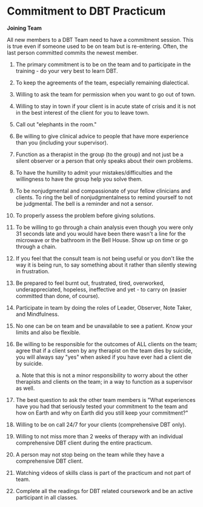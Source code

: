 # Commitment to DBT Practicum

**Joining Team**

All new members to a DBT Team need to have a commitment session.  This is true even if someone used to be on team but is re-entering.  Often, the last person committed commits the newest member. 

1. The primary commitment is to be on the team and to participate in the training - do your very best to learn DBT.

2. To keep the agreements of the team, especially remaining dialectical.

3. Willing to ask the team for permission when you want to go out of town. 

4. Willing to stay in town if your client is in acute state of crisis and it is not in the best interest of the client for you to leave town.

5. Call out "elephants in the room."

6. Be willing to give clinical advice to people that have more experience than you (including your supervisor).

7. Function as a therapist in the group (to the group) and not just be a silent observer or a person that only speaks about their own problems.

8. To have the humility to admit your mistakes/difficulties and the willingness to have the group help you solve them.

9. To be nonjudgmental and compassionate of your fellow clinicians and clients.  To ring the bell of nonjudgmentalness to remind yourself to not be judgmental. The bell is a reminder and not a sensor.

10.	To properly assess the problem before giving solutions.

11.	To be willing to go through a chain analysis even though you were only 31 seconds late and you would have been there wasn't a line for the microwave or the bathroom in the Bell House.  Show up on time or go through a chain.

12.	If you feel that the consult team is not being useful or you don't like the way it is being run, to say something about it rather than silently stewing in frustration. 

13.	Be prepared to feel burnt out, frustrated, tired, overworked, underappreciated, hopeless, ineffective and yet - to carry on (easier committed than done, of course).

14.	Participate in team by doing the roles of Leader, Observer, Note Taker, and Mindfulness.

15.	No one can be on team and be unavailable to see a patient.  Know your limits and also be flexible.

16.	Be willing to be responsible for the outcomes of ALL clients on the team; agree that if a client seen by any therapist on the team dies by suicide, you will always say "yes" when asked if you have ever had a client die by suicide. 

    a. Note that this is not a minor responsibility to worry about the other therapists and clients on the team; in a way to function as a supervisor as well.

17.	The best question to ask the other team members is "What experiences have you had that seriously tested your commitment to the team and how on Earth and why on Earth did you still keep your commitment?"

18.	Willing to be on call 24/7 for your clients (comprehensive DBT only).

19.	Willing to not miss more than 2 weeks of therapy with an individual comprehensive DBT client during the entire practicum.

20.	A person may not stop being on the team while they have a comprehensive DBT client.

21.	Watching videos of skills class is part of the practicum and not part of team.

22. Complete all the readings for DBT related coursework and be an active participant in all classes. 

